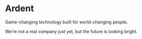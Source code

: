# Ardent
Game-changing technology built for world-changing people.

We're not a real company just yet, but the future is looking bright.
